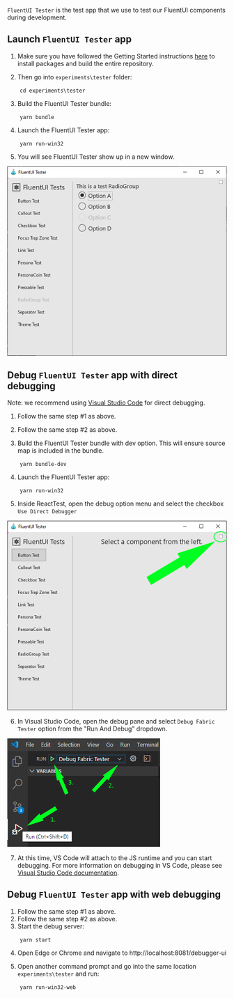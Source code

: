 `FluentUI Tester` is the test app that we use to test our FluentUI components during development.

## Launch `FluentUI Tester` app

1. Make sure you have followed the Getting Started instructions [here](../../README.md) to install packages and build the entire repository.

2. Then go into `experiments\tester` folder:

```
    cd experiments\tester
```

3. Build the FluentUI Tester bundle:

```
    yarn bundle
```

4. Launch the FluentUI Tester app:

```
    yarn run-win32
```
5. You will see FluentUI Tester show up in a new window.

![ReactTest image debug menu location](./../../docs/pages/images/fluent_tester_radiogroup.png)

## Debug `FluentUI Tester` app with direct debugging

Note: we recommend using [Visual Studio Code](https://code.visualstudio.com/download) for direct debugging.

1. Follow the same step #1 as above.
2. Follow the same step #2 as above.

3. Build the FluentUI Tester bundle with dev option. This will ensure source map is included in the bundle.

```
    yarn bundle-dev
```

4. Launch the FluentUI Tester app:

```
    yarn run-win32
```

5. Inside ReactTest, open the debug option menu and select the checkbox `Use Direct Debugger`

![ReactTest image debug menu location](./../../docs/pages/images/fluent_tester_debug_menu.png)

6. In Visual Studio Code, open the debug pane and select `Debug Fabric Tester` option from the "Run And Debug" dropdown.

![ReactTest image debug menu location](./../../docs/pages/images/fluent_tester_vscode_debug.png)

7. At this time, VS Code will attach to the JS runtime and you can start debugging. For more information on debugging in VS Code, please see [Visual Studio Code documentation](https://code.visualstudio.com/docs/editor/debugging).

## Debug `FluentUI Tester` app with web debugging

1. Follow the same step #1 as above.
2. Follow the same step #2 as above.
3. Start the debug server:

```
    yarn start
```

4. Open Edge or Chrome and navigate to http://localhost:8081/debugger-ui

5. Open another command prompt and go into the same location `experiments\tester` and run:

```
    yarn run-win32-web
```
